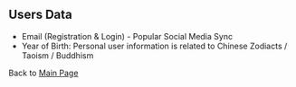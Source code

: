 ## Users Data
- Email (Registration & Login) - Popular Social Media Sync 
- Year of Birth: Personal user information is related to Chinese Zodiacts / Taoism / Buddhism  

Back to [Main Page](../../../../README.md)